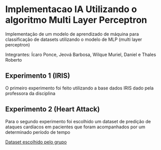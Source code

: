 # Implementacao IA Utilizando o algoritmo Multi Layer Perceptron

Implementação de um modelo de aprendizado de máquina para classificação de datasets utilizando o modelo de MLP (multi layer perceptron)

Integrantes: Ícaro Ponce, Jeová Barbosa, Wilque Muriel, Daniel e Thales Roberto


## Experimento 1 (IRIS)

O primeiro experimento foi feito utilizando a base dados IRIS dado pela professora da disciplina


## Experimento 2 (Heart Attack)

Para o segundo experimento foi escolhido um dataset de predição de ataques cardíacos em pacientes que foram acompanhados por um determinado período de tempo

[Dataset escolhido pelo grupo](https://www.kaggle.com/datasets/aadarshvelu/heart-failure-prediction-clinical-records)

